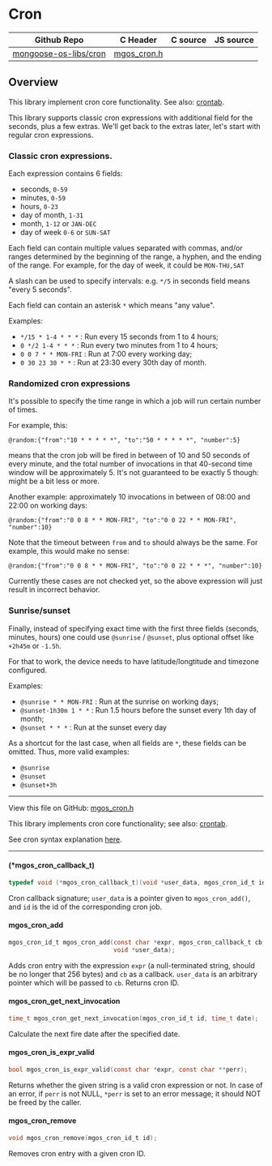 # Cron
| Github Repo | C Header | C source  | JS source |
| ----------- | -------- | --------  | ----------------- |
| [mongoose-os-libs/cron](https://github.com/mongoose-os-libs/cron) | [mgos_cron.h](https://github.com/mongoose-os-libs/cron/tree/master/include/mgos_cron.h) | &nbsp;  | &nbsp;         |



## Overview

This library implement cron core functionality. See also:
[crontab](https://github.com/mongoose-os-libs/crontab).

This library supports classic cron expressions with additional field for the
seconds, plus a few extras. We'll get back to the extras later, let's start
with regular cron expressions.

### Classic cron expressions.

Each expression contains 6 fields:

  - seconds, `0-59`
  - minutes, `0-59`
  - hours, `0-23`
  - day of month, `1-31`
  - month, `1-12` or `JAN-DEC`
  - day of week `0-6` or `SUN-SAT`

Each field can contain multiple values separated with commas, and/or ranges
determined by the beginning of the range, a hyphen, and the ending of the
range. For example, for the day of week, it could be `MON-THU,SAT`

A slash can be used to specify intervals: e.g. `*/5` in seconds field means
"every 5 seconds".

Each field can contain an asterisk `*` which means "any value".

Examples:

- `*/15 * 1-4 * * *` : Run every 15 seconds from 1 to 4 hours;
- `0 */2 1-4 * * *` : Run every two minutes from 1 to 4 hours;
- `0 0 7 * * MON-FRI` : Run at 7:00 every working day;
- `0 30 23 30 * *` : Run at 23:30 every 30th day of month.

### Randomized cron expressions

It's possible to specify the time range in which a job will run certain number
of times.

For example, this:

```
@random:{"from":"10 * * * * *", "to":"50 * * * * *", "number":5}
```

means that the cron job will be fired in between of 10 and 50 seconds of every
minute, and the total number of invocations in that 40-second time window will
be approximately 5. It's not guaranteed to be exactly 5 though: might be a bit
less or more.

Another example: approximately 10 invocations in between of 08:00 and 22:00 on
working days:

```
@random:{"from":"0 0 8 * * MON-FRI", "to":"0 0 22 * * MON-FRI", "number":10}
```

Note that the timeout between `from` and `to` should always be the same.
For example, this would make no sense:

```
@random:{"from":"0 0 8 * * MON-FRI", "to":"0 0 22 * * *", "number":10}
```

Currently these cases are not checked yet, so the above expression will just
result in incorrect behavior.

### Sunrise/sunset

Finally, instead of specifying exact time with the first three fields (seconds,
minutes, hours) one could use `@sunrise` / `@sunset`, plus optional offset like
`+2h45m` or `-1.5h`.

For that to work, the device needs to have latitude/longtitude and timezone
configured.

Examples:

- `@sunrise * * MON-FRI` : Run at the sunrise on working days;
- `@sunset-1h30m 1 * *` : Run 1.5 hours before the sunset every 1th day of month;
- `@sunset * * *` : Run at the sunset every day

As a shortcut for the last case, when all fields are `*`, these fields can be
omitted. Thus, more valid examples:

- `@sunrise`
- `@sunset`
- `@sunset+3h`


 ----- 

View this file on GitHub:
[mgos_cron.h](https://github.com/mongoose-os-libs/cron/blob/master/include/mgos_cron.h)

This library implements cron core functionality; see also:
[crontab](https://mongoose-os.com/docs/api/mgos_crontab.h.html).

See cron syntax explanation
[here](https://github.com/mongoose-os-libs/cron/blob/master/README.md).
 

 ----- 
#### (*mgos_cron_callback_t)

```c
typedef void (*mgos_cron_callback_t)(void *user_data, mgos_cron_id_t id);
```

Cron callback signature; `user_data` is a pointer given to
`mgos_cron_add()`, and `id` is the id of the corresponding cron job.
 
#### mgos_cron_add

```c
mgos_cron_id_t mgos_cron_add(const char *expr, mgos_cron_callback_t cb,
                             void *user_data);
```

Adds cron entry with the expression `expr` (a null-terminated string, should
be no longer that 256 bytes) and `cb` as a callback.
`user_data` is an arbitrary pointer which will be passed to `cb`.
Returns cron ID.
 
#### mgos_cron_get_next_invocation

```c
time_t mgos_cron_get_next_invocation(mgos_cron_id_t id, time_t date);
```

Calculate the next fire date after the specified date.
 
#### mgos_cron_is_expr_valid

```c
bool mgos_cron_is_expr_valid(const char *expr, const char **perr);
```

Returns whether the given string is a valid cron expression or not. In case
of an error, if `perr` is not NULL, `*perr` is set to an error message; it
should NOT be freed by the caller.
 
#### mgos_cron_remove

```c
void mgos_cron_remove(mgos_cron_id_t id);
```

Removes cron entry with a given cron ID.
 
